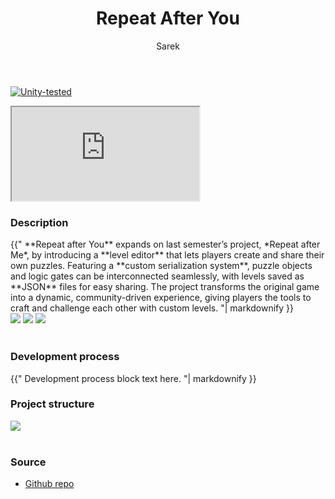 ﻿---
title: Repeat After You
author: Sarek
layout: page
---
[![Unity-tested](https://img.shields.io/badge/Made%20with-Unity%20-%23000000.svg?&logo=unity)](https://unity.com)

<iframe src="https://www.youtube.com/embed/UfmWDT9p7yo?si=vFIVl7djQLLdHUQi" allow="autoplay; encrypted-media; fullscreen;"></iframe>
<br>

### Description
<div class="blockText"> {{"
**Repeat after You** expands on last semester’s project, *Repeat after Me*, by introducing a **level editor**
that lets players create and share their own puzzles. Featuring a **custom serialization system**, puzzle objects and
logic gates can be interconnected seamlessly, with levels saved as **JSON** files for easy sharing. The project transforms
the original game into a dynamic, community-driven experience, giving players the tools to craft and challenge each
other with custom levels.
"| markdownify }} </div>

<div class="screenshots">
    <img src="../../../assets/images/ray/screenshot1.png">
    <img src="../../../assets/images/ray/screenshot2.png">
    <img src="../../../assets/images/ray/screenshot3.png">
</div>
<br>

### Development process
<div class="blockText"> {{"
Development process block text here.
"| markdownify }} </div>

### Project structure
<div class="structure">
    <img src="../../../assets/images/ray/structure.png">
</div>
<br>

### Source
* [Github repo](https://github.com/sareklambert/repeat-after-you)
